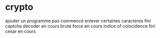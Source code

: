 # crypto

ajouter un programme            pas commencé 
enlever certaines caracteres    fini 
captcha decoder                 en cours 
brute force                     en cours 
indice of coincidence           fini
 cesar                          en cours 
